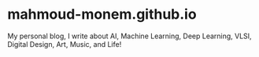 # mahmoud-monem.github.io
My personal blog, I write about AI, Machine Learning, Deep Learning, VLSI, Digital Design, Art, Music, and Life!
